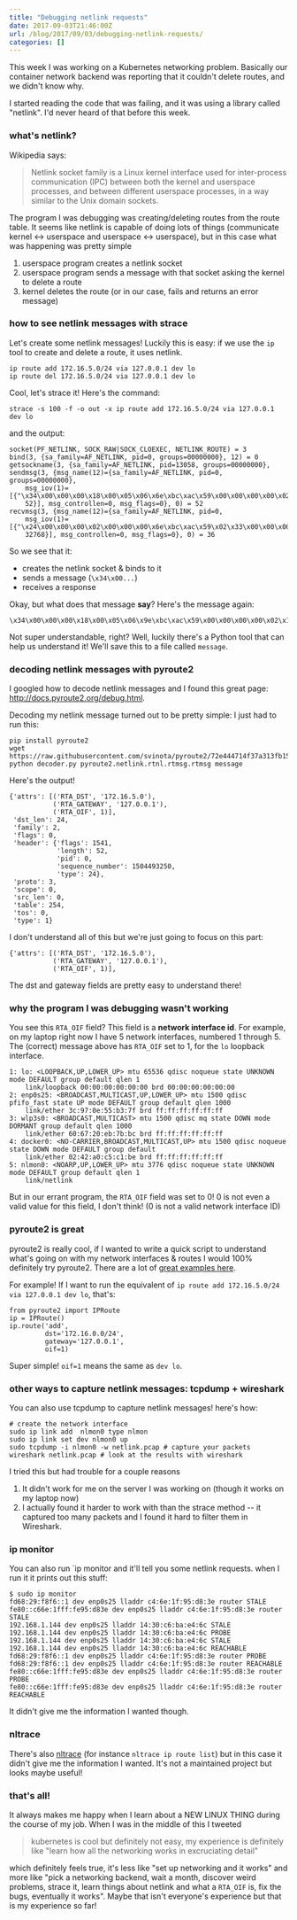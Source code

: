 ```yaml
---
title: "Debugging netlink requests"
date: 2017-09-03T21:46:00Z
url: /blog/2017/09/03/debugging-netlink-requests/
categories: []
---
```


This week I was working on a Kubernetes networking problem. Basically
our container network backend was reporting that it couldn't delete
routes, and we didn't know why.

I started reading the code that was failing, and it was using a library
called "netlink". I'd never heard of that before this week.

### what's netlink?

Wikipedia says:

> Netlink socket family is a Linux kernel interface used for
> inter-process communication (IPC) between both the kernel and
> userspace processes, and between different userspace processes, in a
> way similar to the Unix domain sockets.

The program I was debugging was creating/deleting routes from the route table.
It seems like netlink is capable of doing lots of things (communicate kernel
<-> userspace and userspace <-> userspace), but in this case what was happening
was pretty simple

1. userspace program creates a netlink socket
2. userspace program sends a message with that socket asking the kernel
   to delete a route
3. kernel deletes the route (or in our case, fails and returns an error message)

### how to see netlink messages with strace

Let's create some netlink messages! Luckily this is easy: if we use the
`ip` tool to create and delete a route, it uses netlink.

```
ip route add 172.16.5.0/24 via 127.0.0.1 dev lo
ip route del 172.16.5.0/24 via 127.0.0.1 dev lo
```

Cool, let's strace it! Here's the command:

```
strace -s 100 -f -o out -x ip route add 172.16.5.0/24 via 127.0.0.1 dev lo
```

and the output:

```
socket(PF_NETLINK, SOCK_RAW|SOCK_CLOEXEC, NETLINK_ROUTE) = 3
bind(3, {sa_family=AF_NETLINK, pid=0, groups=00000000}, 12) = 0
getsockname(3, {sa_family=AF_NETLINK, pid=13058, groups=00000000},
sendmsg(3, {msg_name(12)={sa_family=AF_NETLINK, pid=0, groups=00000000},
    msg_iov(1)=[{"\x34\x00\x00\x00\x18\x00\x05\x06\x6e\xbc\xac\x59\x00\x00\x00\x00\x02\x18\x00\x00\xfe\x03\x00\x01\x00\x00\x00\x00\x08\x00\x01\x00\xac\x10\x05\x00\x08\x00\x05\x00\x7f\x00\x00\x01\x08\x00\x04\x00\x01\x00\x00\x00",
    52}], msg_controllen=0, msg_flags=0}, 0) = 52
recvmsg(3, {msg_name(12)={sa_family=AF_NETLINK, pid=0,
    msg_iov(1)=[{"\x24\x00\x00\x00\x02\x00\x00\x00\x6e\xbc\xac\x59\x02\x33\x00\x00\x00\x00\x00\x00\x34\x00\x00\x00\x18\x00\x05\x06\x6e\xbc\xac\x59\x00\x00\x00\x00",
    32768}], msg_controllen=0, msg_flags=0}, 0) = 36

```

So we see that it:

* creates the netlink socket & binds to it
* sends a message (`\x34\x00...`)
* receives a response

Okay, but what does that message **say**? Here's the message again:

```
\x34\x00\x00\x00\x18\x00\x05\x06\x9e\xbc\xac\x59\x00\x00\x00\x00\x02\x18\x00\x00\xfe\x03\x00\x01\x00\x00\x00\x00\x08\x00\x01\x00\xac\x10\x05\x00\x08\x00\x05\x00\x7f\x00\x00\x01\x08\x00\x04\x00\x01\x00\x00\x00
```

Not super understandable, right? Well, luckily there's a Python tool
that can help us understand it! We'll save this to a file called
`message`.


### decoding netlink messages with pyroute2

I googled how to decode netlink messages and I found this great page:
http://docs.pyroute2.org/debug.html.

Decoding my netlink message turned out to be pretty simple: I just had
to run this:

```
pip install pyroute2
wget https://raw.githubusercontent.com/svinota/pyroute2/72e444714f37a313fb15bdb22734e517feefa9e9/tests/decoder/decoder.py
python decoder.py pyroute2.netlink.rtnl.rtmsg.rtmsg message
```

Here's the output!

```
{'attrs': [('RTA_DST', '172.16.5.0'),
           ('RTA_GATEWAY', '127.0.0.1'),
           ('RTA_OIF', 1)],
 'dst_len': 24,
 'family': 2,
 'flags': 0,
 'header': {'flags': 1541,
            'length': 52,
            'pid': 0,
            'sequence_number': 1504493250,
            'type': 24},
 'proto': 3,
 'scope': 0,
 'src_len': 0,
 'table': 254,
 'tos': 0,
 'type': 1}
```

I don't understand all of this but we're just going to focus on this part:

```
{'attrs': [('RTA_DST', '172.16.5.0'),
           ('RTA_GATEWAY', '127.0.0.1'),
           ('RTA_OIF', 1)],
```

The dst and gateway fields are pretty easy to understand there!

### why the program I was debugging wasn't working

You see this `RTA_OIF` field? This field is a **network interface id**. For
example, on my laptop right now I have 5 network interfaces, numbered 1 through
5. The (correct) message above has `RTA_OIF` set to 1, for the `lo` loopback interface.

```
1: lo: <LOOPBACK,UP,LOWER_UP> mtu 65536 qdisc noqueue state UNKNOWN mode DEFAULT group default qlen 1
    link/loopback 00:00:00:00:00:00 brd 00:00:00:00:00:00
2: enp0s25: <BROADCAST,MULTICAST,UP,LOWER_UP> mtu 1500 qdisc pfifo_fast state UP mode DEFAULT group default qlen 1000
    link/ether 3c:97:0e:55:b3:7f brd ff:ff:ff:ff:ff:ff
3: wlp3s0: <BROADCAST,MULTICAST> mtu 1500 qdisc mq state DOWN mode DORMANT group default qlen 1000
    link/ether 60:67:20:eb:7b:bc brd ff:ff:ff:ff:ff:ff
4: docker0: <NO-CARRIER,BROADCAST,MULTICAST,UP> mtu 1500 qdisc noqueue state DOWN mode DEFAULT group default 
    link/ether 02:42:a0:c5:c1:be brd ff:ff:ff:ff:ff:ff
5: nlmon0: <NOARP,UP,LOWER_UP> mtu 3776 qdisc noqueue state UNKNOWN mode DEFAULT group default qlen 1
    link/netlink 
```

But in our errant program, the `RTA_OIF` field was set to 0! 0 is not even a
valid value for this field, I don't think! (0 is not a valid network interface ID)

### pyroute2 is great

pyroute2 is really cool, if I wanted to write a quick script to understand
what's going on with my network interfaces & routes I would 100% definitely try
pyroute2. There are a lot of [great examples here](http://docs.pyroute2.org/general.html#rtnetlink-sample).

For example! If I want to run the equivalent of `ip route add 172.16.5.0/24 via 127.0.0.1 dev lo`, that's:

```
from pyroute2 import IPRoute
ip = IPRoute()
ip.route('add',
         dst='172.16.0.0/24',
         gateway='127.0.0.1',
         oif=1)
```

Super simple! `oif=1` means the same as `dev lo`.


### other ways to capture netlink messages: tcpdump + wireshark

You can also use tcpdump to capture netlink messages! here's how:

```
# create the network interface
sudo ip link add  nlmon0 type nlmon
sudo ip link set dev nlmon0 up
sudo tcpdump -i nlmon0 -w netlink.pcap # capture your packets
wireshark netlink.pcap # look at the results with wireshark
```

I tried this but had trouble for a couple reasons

1. It didn't work for me on the server I was working on (though it works on my laptop now)
1. I actually found it harder to work with than the strace method -- it captured too many packets and I found it hard to filter them in Wireshark.

### ip monitor


You can also run `ip monitor and it'll tell you some netlink requests. when I run it it prints out this stuff:


```
$ sudo ip monitor
fd68:29:f8f6::1 dev enp0s25 lladdr c4:6e:1f:95:d8:3e router STALE
fe80::c66e:1fff:fe95:d83e dev enp0s25 lladdr c4:6e:1f:95:d8:3e router STALE
192.168.1.144 dev enp0s25 lladdr 14:30:c6:ba:e4:6c STALE
192.168.1.144 dev enp0s25 lladdr 14:30:c6:ba:e4:6c PROBE
192.168.1.144 dev enp0s25 lladdr 14:30:c6:ba:e4:6c STALE
192.168.1.144 dev enp0s25 lladdr 14:30:c6:ba:e4:6c REACHABLE
fd68:29:f8f6::1 dev enp0s25 lladdr c4:6e:1f:95:d8:3e router PROBE
fd68:29:f8f6::1 dev enp0s25 lladdr c4:6e:1f:95:d8:3e router REACHABLE
fe80::c66e:1fff:fe95:d83e dev enp0s25 lladdr c4:6e:1f:95:d8:3e router PROBE
fe80::c66e:1fff:fe95:d83e dev enp0s25 lladdr c4:6e:1f:95:d8:3e router REACHABLE
```

It didn't give me the information I wanted though.

### nltrace

There's also [nltrace](https://github.com/socketpair/nltrace) (for instance `nltrace ip route list`) but in this case it didn't give me the information I wanted. It's not a maintained project but looks maybe useful!

### that's all!

It always makes me happy when I learn about a NEW LINUX THING during the course
of my job. When I was in the middle of this I tweeted

> kubernetes is cool but definitely not easy, my experience is definitely like
> "learn how all the networking works in excruciating detail"

which definitely feels true, it's less like "set up networking and it works"
and more like "pick a networking backend, wait a month, discover weird
problems, strace it, learn things about netlink and what a `RTA_OIF` is, fix
the bugs, eventually it works". Maybe that isn't everyone's experience but that
is my experience so far!
